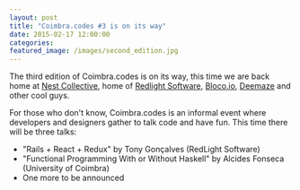 ```yaml
---
layout: post
title: "Coimbra.codes #3 is on its way"
date: 2015-02-17 12:00:00
categories: 
featured_image: /images/second_edition.jpg
---
```


The third edition of Coimbra.codes is on its way, this time we are back home at [Nest Collective](http://nestcollective.co/), home of [Redlight Software](http://weareredlight.com/), [Bloco.io](http://bloco.io/), [Deemaze](http://deemaze.com/) and other cool guys.

For those who don't know, Coimbra.codes is an informal event where developers and designers gather to talk code and have fun. This time there will be three talks:

* "Rails + React + Redux" by Tony Gonçalves (RedLight Software)
* "Functional Programming With or Without Haskell" by Alcides Fonseca (University of Coimbra)
* One more to be announced
